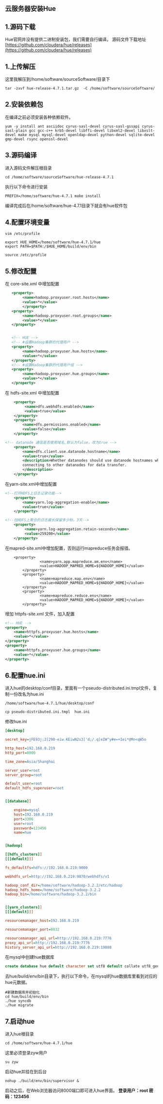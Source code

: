 ## 云服务器安装Hue

## 1.源码下载

Hue官网并没有提供二进制安装包，我们需要自行编译。
源码文件下载地址[https://github.com/cloudera/hue/releases](https://github.com/cloudera/hue/releases)

## 1.上传解压
这里我解压到/home/software/sourceSoftware/目录下
```shell
tar -zxvf hue-release-4.7.1.tar.gz  -C /home/software/sourceSoftware/
```

## 2.安装依赖包

在编译之前必须安装各种依赖软件。
```shell
yum -y install ant asciidoc cyrus-sasl-devel cyrus-sasl-gssapi cyrus-sasl-plain gcc gcc-c++ krb5-devel libffi-devel libxml2-devel libxslt-devel make mysql mysql-devel openldap-devel python-devel sqlite-devel gmp-devel rsync openssl-devel
```


## 3.源码编译
进入源码文件解压根目录
```shell
cd /home/software/sourceSoftware/hue-release-4.7.1
```

执行以下命令进行安装
```shell
PREFIX=/home/software/hue-4.7.1 make install
```

编译完成后在/home/software/hue-4.7.1目录下就会有hue软件包


## 4.配置环境变量

```shell
vim /etc/profile
```

```shell
export HUE_HOME=/home/software/hue-4.7.1/hue
export PATH=$PATH:/$HUE_HOME/build/env/bin
```

```shell
source /etc/profile
```


## 5.修改配置

在 core-site.xml 中增加配置

```xml
   <property>
        <name>hadoop.proxyuser.root.hosts</name>
        <value>*</value>
        </property>
   <property>
        <name>hadoop.proxyuser.root.groups</name>
        <value>*</value>
   </property>


   <!-- HUE -->
   <!-- #设置Hadoop集群的代理用户 -->
   <property>
        <name>hadoop.proxyuser.hue.hosts</name>
        <value>*</value>
   </property>
   <!-- #设置Hadoop集群的代理用户组 -->
   <property>
        <name>hadoop.proxyuser.hue.groups</name>
        <value>*</value>
   </property>
```

在 hdfs-site.xml 中增加配置

```xml
    <property>
         <name>dfs.webhdfs.enabled</name>
         <value>true</value>
    </property>
    <property>
        <name>dfs.permissions.enabled</name>
        <value>false</value>
    </property>

<!-- datanode 通信是否使用域名,默认为false，改为true -->
    <property>
        <name>dfs.client.use.datanode.hostname</name>
        <value>true</value>
        <description>Whether datanodes should use datanode hostnames when
        connecting to other datanodes for data transfer.
        </description>
    </property>
```

在yarn-site.xml中增加配置
```xml
<!--打开HDFS上日志记录功能-->
    <property>
        <name>yarn.log-aggregation-enable</name>
        <value>true</value>
    </property>

<!--在HDFS上聚合的日志最长保留多少秒。3天-->
    <property>
         <name>yarn.log-aggregation.retain-seconds</name>
         <value>259200</value>
    </property>
```

在mapred-site.xml中增加配置，否则运行mapreduce任务会报错。
```shell
	<property>
                <name>yarn.app.mapreduce.am.env</name>
                <value>HADOOP_MAPRED_HOME=${HADOOP_HOME}</value>
        </property>
        <property>
                <name>mapreduce.map.env</name>
                <value>HADOOP_MAPRED_HOME=${HADOOP_HOME}</value>
        </property>
        <property>
                <name>mapreduce.reduce.env</name>
                <value>HADOOP_MAPRED_HOME=${HADOOP_HOME}</value>
        </property>
```

增加 httpfs-site.xml 文件，加入配置

```xml
<!-- HUE -->        
<property>                
	<name>httpfs.proxyuser.hue.hosts</name>                
	<value>*</value>        
</property>        
<property>                
	<name>httpfs.proxyuser.hue.groups</name>                
	<value>*</value>        
</property>
```

## 6.配置hue.ini

进入hue的desktop/conf目录，里面有一个pseudo-distributed.ini.tmpl文件，复制一份改名为hue.ini
```shell
/home/software/hue-4.7.1/hue/desktop/conf
```

```shell
cp pseudo-distributed.ini.tmpl  hue.ini
```

修改hue.ini

```ini
[desktop]

secret_key=jFE93j;2[290-eiw.KEiwN2s3['d;/.q[eIW^y#e=+Iei*@Mn<qW5o

http_host=192.168.0.219
http_port=8000

time_zone=Asia/Shanghai

server_user=root
server_group=root

default_user=root
default_hdfs_superuser=root


[[database]]

    engine=mysql
    host=192.168.0.219
    port=3306
    user=root
    password=123456
    name=hue


[hadoop]

[[hdfs_clusters]]
[[[default]]]

fs_defaultfs=hdfs://192.168.0.219:9000

webhdfs_url=http://192.168.0.219:9870/webhdfs/v1

hadoop_conf_dir=/home/software/hadoop-3.2.2/etc/hadoop
hadoop_hdfs_home=/home/software/hadoop-3.2.2
hadoop_bin=/home/software/hadoop-3.2.2/bin


[[yarn_clusters]]
[[[default]]]

resourcemanager_host=192.168.0.219

resourcemanager_port=8032

resourcemanager_api_url=http://192.168.0.219:7776
proxy_api_url=http://192.168.0.219:7776
history_server_api_url=http://192.168.0.219:19888
```

在mysql中创建hue数据库
```sql
create database hue default character set utf8 default collate utf8_general_ci;
```

去hue/build/env/bin目录下，执行以下命令，在mysql的hue数据库里看到对应的hue元数据。
```shell
#新建数据库并初始化
cd hue/build/env/bin
./hue syncdb
./hue migrate
```


## 7.启动hue

进入hue根目录

```shell
cd /home/software/hue-4.7.1/hue
```

这里必须登录zyw用户
```shell
su zyw
```

启动hue并挂在到后台
```shell
nohup ./build/env/bin/supervisor &
```

启动之后，在Web浏览器访问8000端口即可进入hue界面。
**登录用户：root
密码：123456**
